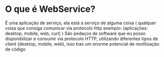 # O que é WebService?

É uma aplicação de serviço, ela está a serviço de alguma coisa ( qualquer coisa que consiga comunicar via protocolo http exemplo: (aplicações: desktop, mobile, web, curl) )
São pedaços de software que eu posso disponibilizar e consumir via protocolo HTTP,
utilizando diferentes tipos de client (desktop, mobile, web), isso tras um enorme potencial
de reutilização de código